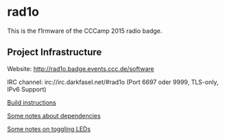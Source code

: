 # rad1o

This is the f1rmware of the CCCamp 2015 radio badge.

## Project Infrastructure
Website: http://rad1o.badge.events.ccc.de/software

IRC channel: irc://irc.darkfasel.net/#rad1o (Port 6697 oder 9999, TLS-only, IPv6 Support)


[Build instructions](doc/build.md)

[Some notes about dependencies](doc/dependencies.md)

[Some notes on toggling LEDs](doc/debugging.md)



